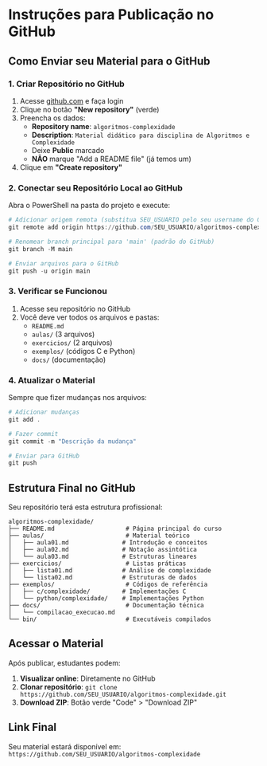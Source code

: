# Instruções para Publicação no GitHub


## Como Enviar seu Material para o GitHub

### 1. Criar Repositório no GitHub

1. Acesse [github.com](https://github.com) e faça login
2. Clique no botão **"New repository"** (verde)
3. Preencha os dados:
   - **Repository name**: `algoritmos-complexidade`
   - **Description**: `Material didático para disciplina de Algoritmos e Complexidade`
   - Deixe **Public** marcado
   - **NÃO** marque "Add a README file" (já temos um)
4. Clique em **"Create repository"**

### 2. Conectar seu Repositório Local ao GitHub

Abra o PowerShell na pasta do projeto e execute:

```powershell
# Adicionar origem remota (substitua SEU_USUARIO pelo seu username do GitHub)
git remote add origin https://github.com/SEU_USUARIO/algoritmos-complexidade.git

# Renomear branch principal para 'main' (padrão do GitHub)
git branch -M main

# Enviar arquivos para o GitHub
git push -u origin main
```

### 3. Verificar se Funcionou

1. Acesse seu repositório no GitHub
2. Você deve ver todos os arquivos e pastas:
   - `README.md`
   - `aulas/` (3 arquivos)
   - `exercicios/` (2 arquivos)
   - `exemplos/` (códigos C e Python)
   - `docs/` (documentação)

### 4. Atualizar o Material

Sempre que fizer mudanças nos arquivos:

```powershell
# Adicionar mudanças
git add .

# Fazer commit
git commit -m "Descrição da mudança"

# Enviar para GitHub
git push
```

## Estrutura Final no GitHub

Seu repositório terá esta estrutura profissional:

```
algoritmos-complexidade/
├── README.md                    # Página principal do curso
├── aulas/                       # Material teórico
│   ├── aula01.md               # Introdução e conceitos
│   ├── aula02.md               # Notação assintótica  
│   └── aula03.md               # Estruturas lineares
├── exercicios/                  # Listas práticas
│   ├── lista01.md              # Análise de complexidade
│   └── lista02.md              # Estruturas de dados
├── exemplos/                    # Códigos de referência
│   ├── c/complexidade/         # Implementações C
│   └── python/complexidade/    # Implementações Python
├── docs/                        # Documentação técnica
│   └── compilacao_execucao.md
└── bin/                         # Executáveis compilados
```

## Acessar o Material

Após publicar, estudantes podem:

1. **Visualizar online**: Diretamente no GitHub
2. **Clonar repositório**: `git clone https://github.com/SEU_USUARIO/algoritmos-complexidade.git`
3. **Download ZIP**: Botão verde "Code" > "Download ZIP"

## Link Final

Seu material estará disponível em:
`https://github.com/SEU_USUARIO/algoritmos-complexidade`
